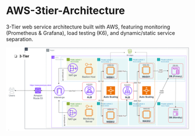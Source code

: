 # AWS-3tier-Architecture
3-Tier web service architecture built with AWS, featuring monitoring (Prometheus &amp; Grafana), load testing (K6), and dynamic/static service separation.


![3tier Architecture overview](./assets/3tier%20architecture%20diagram.png)
